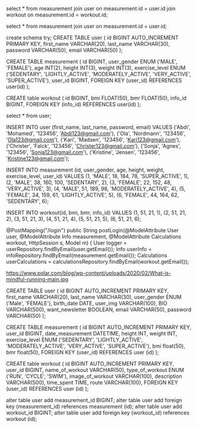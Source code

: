 select *
from measurement
join user 
on measurement.id = user.id
join workout
on measurement.id = workout.id;

select *
from measurement
join user
on measurement.id = user.id;

create schema try;
CREATE TABLE user
(
    id         BIGINT AUTO_INCREMENT PRIMARY KEY,
    first_name VARCHAR(20),
    last_name  VARCHAR(30),
    password   VARCHAR(50),
    email      VARCHAR(50)
);

CREATE TABLE measurement
(
    id             BIGINT,
    user_gender    ENUM ('MALE', 'FEMALE'),
    age            INT(2),
    height         INT(3),
    weight         INT(3),
    exercise_level ENUM ('SEDENTARY', 'LIGHTLY_ACTIVE', 'MODERATELY_ACTIVE', 'VERY_ACTIVE', 'SUPER_ACTIVE'),
    user_id        BIGINT,
        FOREIGN KEY (user_id) REFERENCES user(id)
);

CREATE table workout
(
    id  BIGINT,
    bmi FLOAT(50),
    bmr FLOAT(50),
    info_id BIGINT,
    FOREIGN KEY (info_id) REFERENCES user(id)
);

select * from user;



INSERT INTO user (first_name, last_name, password, email)
VALUES ('Abdi', 'Mohamed', '123456', 'Abdi123@gmail.com'),
       ('Ola', 'Nordmann', '123456', 'Ola123@gmail.com'),
       ('Kari', 'Madsen', '123456', 'Kari123@gmail.com'),
       ('Christer', 'Falck', '123456', 'Christer123@gmail.com'),
       ('Sonja', 'Agnes', '123456', 'Sonja123@gmail.com'),
       ('Kristine', 'Jensen', '123456', 'Kristine123@gmail.com');

INSERT INTO measurement (id, user_gender, age, height, weight, exercise_level, user_id)
VALUES (1, 'MALE', 18, 184, 78, 'SUPER_ACTIVE', 1),
       (2, 'MALE', 38, 160, 100, 'SEDENTARY', 2),
       (3, 'FEMALE', 22, 152, 48, 'VERY_ACTIVE', 3),
       (4, 'MALE', 51, 189, 98, 'MODERATELY_ACTIVE', 4),
       (5, 'FEMALE', 34, 159, 61, 'LIGHTLY_ACTIVE', 5),
       (6, 'FEMALE', 44, 164, 62, 'SEDENTARY', 6);

INSERT INTO workout(id, bmi, bmr, info_id)
VALUES (1, 51, 21, 1),
       (2, 51, 21, 2),
       (3, 51, 21, 3),
       (4, 51, 21, 4),
       (5, 51, 21, 5),
       (6, 51, 21, 6);


 @PostMapping("/login")
    public String postLogin(@ModelAttribute User user, @ModelAttribute Info measurement, @ModelAttribute Calculations workout, HttpSession s, Model m) {
        User logger = userRepository.findByEmail(user.getEmail());
        Info userInfo = infoRepository.findByEmail(measurement.getEmail());
        Calculations userCalculations = calculationsRepository.findByEmail(workout.getEmail());


https://www.polar.com/blog/wp-content/uploads/2020/02/What-is-mindful-running-main.jpg


CREATE TABLE user
(
    id              BIGINT AUTO_INCREMENT PRIMARY KEY,
    first_name      VARCHAR(20),
    last_name       VARCHAR(30),
    user_gender     ENUM ('Male', 'FEMALE'),
    birth_date      DATE,
    user_img        VARCHAR(100),
    BIO             VARCHAR(500),
    want_newsletter BOOLEAN,
    email           VARCHAR(50),
    password        VARCHAR(50)
);

CREATE TABLE measurement
(
    id               BIGINT AUTO_INCREMENT PRIMARY KEY,
    user_id          BIGINT,
    date_measurement DATETIME,
    height           INT,
    weight           INT,
    exercise_level   ENUM ('SEDENTARY', 'LIGHTLY_ACTIVE', 'MODERATELY_ACTIVE', 'VERY_ACTIVE', 'SUPER_ACTIVE'),
    bmi              float(50),
    bmr              float(50),
    FOREIGN KEY (user_id) REFERENCES user (id)
);

CREATE table workout
(
    id               BIGINT AUTO_INCREMENT PRIMARY KEY,
    user_id          BIGINT,
    name_of_workout  VARCHAR(50),
    type_of_workout  ENUM ('RUN', 'CYCLE', 'SWIM'),
    image_of_workout VARCHAR(100),
    description      VARCHAR(500),
    time_spent       TIME,
    route            VARCHAR(100),
    FOREIGN KEY (user_id) REFERENCES user (id)
);

alter table user
add measurement_id BIGINT;
alter table user
add foreign key (measurement_id) references measurement (id);
alter table user
add workout_id BIGINT;
alter table user
add foreign key (workout_id) references workout (id);
